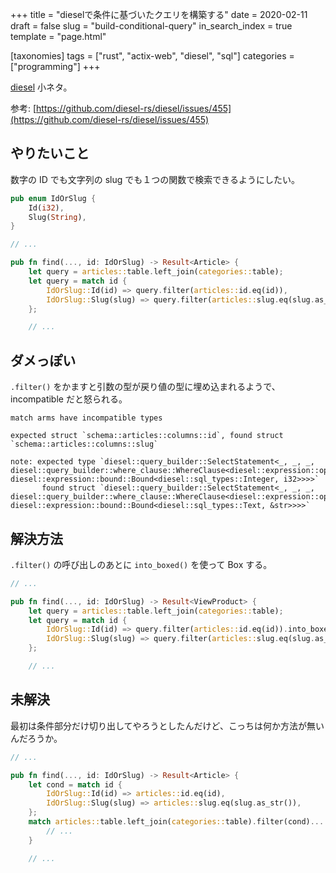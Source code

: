 +++
title = "dieselで条件に基づいたクエリを構築する"
date = 2020-02-11
draft = false
slug = "build-conditional-query"
in_search_index = true
template = "page.html"

[taxonomies]
tags = ["rust", "actix-web", "diesel", "sql"]
categories = ["programming"]
+++

[diesel](https://github.com/diesel-rs/diesel) 小ネタ。

参考: [https://github.com/diesel-rs/diesel/issues/455](https://github.com/diesel-rs/diesel/issues/455)

## やりたいこと

数字の ID でも文字列の slug でも１つの関数で検索できるようにしたい。

```rust
pub enum IdOrSlug {
    Id(i32),
    Slug(String),
}

// ...

pub fn find(..., id: IdOrSlug) -> Result<Article> {
    let query = articles::table.left_join(categories::table);
    let query = match id {
        IdOrSlug::Id(id) => query.filter(articles::id.eq(id)),
        IdOrSlug::Slug(slug) => query.filter(articles::slug.eq(slug.as_str())),
    };

    // ...
```

## ダメっぽい

`.filter()` をかますと引数の型が戻り値の型に埋め込まれるようで、 incompatible だと怒られる。

```
match arms have incompatible types

expected struct `schema::articles::columns::id`, found struct `schema::articles::columns::slug`

note: expected type `diesel::query_builder::SelectStatement<_, _, _, diesel::query_builder::where_clause::WhereClause<diesel::expression::operators::Eq<schema::articles::columns::id, diesel::expression::bound::Bound<diesel::sql_types::Integer, i32>>>>`
       found struct `diesel::query_builder::SelectStatement<_, _, _, diesel::query_builder::where_clause::WhereClause<diesel::expression::operators::Eq<schema::articles::columns::slug, diesel::expression::bound::Bound<diesel::sql_types::Text, &str>>>>`
```

<!-- more -->

## 解決方法

`.filter()` の呼び出しのあとに `into_boxed()` を使って Box する。

```rust
// ...

pub fn find(..., id: IdOrSlug) -> Result<ViewProduct> {
    let query = articles::table.left_join(categories::table);
    let query = match id {
        IdOrSlug::Id(id) => query.filter(articles::id.eq(id)).into_boxed(),
        IdOrSlug::Slug(slug) => query.filter(articles::slug.eq(slug.as_str())).into_boxed(),
    };

    // ...
```

## 未解決

最初は条件部分だけ切り出してやろうとしたんだけど、こっちは何か方法が無いんだろうか。

```rust
// ...

pub fn find(..., id: IdOrSlug) -> Result<Article> {
    let cond = match id {
        IdOrSlug::Id(id) => articles::id.eq(id),
        IdOrSlug::Slug(slug) => articles::slug.eq(slug.as_str()),
    };
    match articles::table.left_join(categories::table).filter(cond)... {
        // ...
    }

    // ...
```
